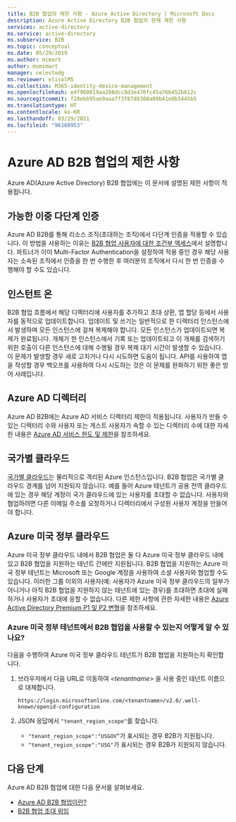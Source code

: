 ```yaml
---
title: B2B 협업의 제한 사항 - Azure Active Directory | Microsoft Docs
description: Azure Active Directory B2B 협업의 현재 제한 사항
services: active-directory
ms.service: active-directory
ms.subservice: B2B
ms.topic: conceptual
ms.date: 05/29/2019
ms.author: mimart
author: msmimart
manager: celestedg
ms.reviewer: elisolMS
ms.collection: M365-identity-device-management
ms.openlocfilehash: e4f960819aa208dcc8d3e476fc45a766452b612c
ms.sourcegitcommit: f28ebb95ae9aaaff3f87d8388a09b41e0b3445b5
ms.translationtype: HT
ms.contentlocale: ko-KR
ms.lasthandoff: 03/29/2021
ms.locfileid: "96168953"
---
```

# <a name="limitations-of-azure-ad-b2b-collaboration"></a>Azure AD B2B 협업의 제한 사항
Azure AD(Azure Active Directory) B2B 협업에는 이 문서에 설명된 제한 사항이 적용됩니다.

## <a name="possible-double-multi-factor-authentication"></a>가능한 이중 다단계 인증
Azure AD B2B를 통해 리소스 조직(초대하는 조직)에서 다단계 인증을 적용할 수 있습니다. 이 방법을 사용하는 이유는 [B2B 협업 사용자에 대한 조건부 액세스](conditional-access.md)에서 설명합니다. 파트너가 이미 Multi-Factor Authentication을 설정하여 적용 중인 경우 해당 사용자는 소속된 조직에서 인증을 한 번 수행한 후 여러분의 조직에서 다시 한 번 인증을 수행해야 할 수도 있습니다.

## <a name="instant-on"></a>인스턴트 온
B2B 협업 흐름에서 해당 디렉터리에 사용자를 추가하고 초대 상환, 앱 할당 등에서 사용자를 동적으로 업데이트합니다. 업데이트 및 쓰기는 일반적으로 한 디렉터리 인스턴스에서 발생하며 모든 인스턴스에 걸쳐 복제해야 합니다. 모든 인스턴스가 업데이트되면 복제가 완료됩니다. 개체가 한 인스턴스에서 기록 또는 업데이트되고 이 개체를 검색하기 위한 호출이 다른 인스턴스에 대해 수행될 경우 복제 대기 시간이 발생할 수 있습니다. 이 문제가 발생할 경우 새로 고치거나 다시 시도하면 도움이 됩니다. API를 사용하여 앱을 작성할 경우 백오프를 사용하여 다시 시도하는 것은 이 문제를 완화하기 위한 좋은 방어 사례입니다.

## <a name="azure-ad-directories"></a>Azure AD 디렉터리
Azure AD B2B에는 Azure AD 서비스 디렉터리 제한이 적용됩니다. 사용자가 만들 수 있는 디렉터리 수와 사용자 또는 게스트 사용자가 속할 수 있는 디렉터리 수에 대한 자세한 내용은 [Azure AD 서비스 한도 및 제한](../enterprise-users/directory-service-limits-restrictions.md)을 참조하세요.

## <a name="national-clouds"></a>국가별 클라우드
[국가별 클라우드](../develop/authentication-national-cloud.md)는 물리적으로 격리된 Azure 인스턴스입니다. B2B 협업은 국가별 클라우드 경계를 넘어 지원되지 않습니다. 예를 들어 Azure 테넌트가 공용 전역 클라우드에 있는 경우 해당 계정이 국가 클라우드에 있는 사용자를 초대할 수 없습니다. 사용자와 협업하려면 다른 이메일 주소를 요청하거나 디렉터리에서 구성원 사용자 계정을 만들어야 합니다.

## <a name="azure-us-government-clouds"></a>Azure 미국 정부 클라우드
Azure 미국 정부 클라우드 내에서 B2B 협업은 둘 다 Azure 미국 정부 클라우드 내에 있고 B2B 협업을 지원하는 테넌트 간에만 지원됩니다. B2B 협업을 지원하는 Azure 미국 정부 테넌트는 Microsoft 또는 Google 계정을 사용하여 소셜 사용자와 협업할 수도 있습니다. 이러한 그룹 이외의 사용자(예: 사용자가 Azure 미국 정부 클라우드의 일부가 아니거나 아직 B2B 협업을 지원하지 않는 테넌트에 있는 경우)를 초대하면 초대에 실패하거나 사용자가 초대에 응할 수 없습니다. 다른 제한 사항에 관한 자세한 내용은 [Azure Active Directory Premium P1 및 P2 변형](../../azure-government/compare-azure-government-global-azure.md#azure-active-directory-premium-p1-and-p2)을 참조하세요.

### <a name="how-can-i-tell-if-b2b-collaboration-is-available-in-my-azure-us-government-tenant"></a>Azure 미국 정부 테넌트에서 B2B 협업을 사용할 수 있는지 어떻게 알 수 있나요?
다음을 수행하여 Azure 미국 정부 클라우드 테넌트가 B2B 협업을 지원하는지 확인합니다.

1. 브라우저에서 다음 URL로 이동하여 *&lt;tenantname&gt;* 을 사용 중인 테넌트 이름으로 대체합니다.

   `https://login.microsoftonline.com/<tenantname>/v2.0/.well-known/openid-configuration`

2. JSON 응답에서 `"tenant_region_scope"`를 찾습니다.

   - `"tenant_region_scope":"USGOV”`가 표시되는 경우 B2B가 지원됩니다.
   - `"tenant_region_scope":"USG"`가 표시되는 경우 B2B가 지원되지 않습니다.

## <a name="next-steps"></a>다음 단계

Azure AD B2B 협업에 대한 다음 문서를 살펴보세요.

- [Azure AD B2B 협업이란?](what-is-b2b.md)
- [B2B 협업 초대 위임](delegate-invitations.md)